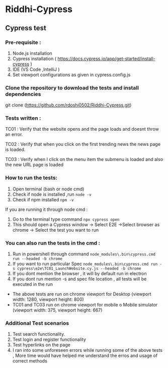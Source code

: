# Riddhi-Cypress
## Cypress test 
### Pre-requisite :
1) Node.js installation
2) Cypress installation ( https://docs.cypress.io/app/get-started/install-cypress )
3) IDE (VS Code ,IntelliJ )
4) Set viewport configurations as given in cypress.config.js

### Clone the repository to download the tests and install dependencies
git clone (https://github.com/rdoshi0502/Riddhi-Cypress.git)


### Tests written :
TC01 : 
Verify that the website opens and the page loads and doesnt throw an error.

TC02 :
Verify that when you click on the first trending news the news page is loaded.

TC03 :
Verify when I click on the menu item the submenu is loaded and also the new URL page is loaded 

### How to run the tests:
1. Open terminal (bash or node cmd)
2. Check if node is installed ,run `node -v`
3. Check if npm installed `npm -v`
 

If you are running it through node cmd :
1. Go to the terminal  type command 
    `npx cypress open`
2. This should open a Cypress window -> Select E2E ->Select browser as chrome -> Select the test you want to run 

### You can also run the tests in the cmd :
1. Run in powershell through command 
	`node_modules\.bin\cypress.cmd run --headed -b chrome`
2. If you want to run particular Spec
	`node_modules\.bin\cypress.cmd run -s cypress\e2e\TC01_LaunchWebsite.cy.js --headed -b chrome`
3. If you dont mention the browser , it will by default run in electron 
4. If you dont run mention -s and spec file location , all tests will be executed in the run


- The above tests are run on chrome viewport for Desktop (viewport width: 1280, viewport height: 800)
- TC01 and TC03 run on chrome viewport for mobile o	Mobile simulator (viewport width: 375, viewport height: 667)

### Additional Test scenarios
1. Test search functionality.
2. Test login and register functionality
3. Test hyperlinks on the page 
4. I ran into some unforeseen errors while running some of the above tests , More time would have helped me understand the erros 
and usage of correct methods 



